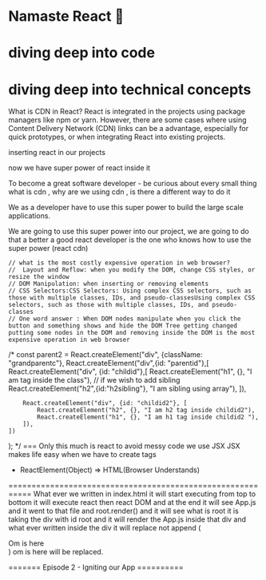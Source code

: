 # Namaste React 🚀
# diving deep into code
# diving deep into technical concepts


What is CDN in React?
React is integrated in the projects using package managers like npm or yarn. However, 
there are some cases where using Content Delivery Network (CDN) links can be a advantage, 
especially for quick prototypes, or when integrating React into existing projects.


inserting react in our projects
<script crossorigin src="https://unpkg.com/react@18/umd/react.development.js"></script>
<script crossorigin src="https://unpkg.com/react-dom@18/umd/react-dom.development.js"></script>

now we have super power of react inside it

To become a great software developer - be curious about every small thing
what is cdn , why are we using cdn , is there a different way to do it


We as a developer have to use this super power to build the large scale applications.

We are going to use this super power into our project, we are going to do that a better a good react developer is the one who knows how to use the super power (react cdn)


    // what is the most costly expensive operation in web browser?
    //  Layout and Reflow: when you modify the DOM, change CSS styles, or resize the window
    // DOM Manipulation: when inserting or removing elements
    // CSS Selectors:CSS Selectors: Using complex CSS selectors, such as those with multiple classes, IDs, and pseudo-classesUsing complex CSS selectors, such as those with multiple classes, IDs, and pseudo-classes
    // One word answer : When DOM nodes manipulate when you click the button and something shows and hide the DOM Tree getting changed putting some nodes in the DOM and removing inside the DOM is the most expensive operation in web browser

/*
const parent2 = React.createElement("div", {className: "grandparentc"},
    React.createElement("div",{id: "parentid"},[
        React.createElement("div", {id: "childid"},[
            React.createElement("h1", {}, "I am tag inside the class"),
            // if we wish to add sibling
            React.createElement("h2",{id:"h2sibling"}, "I am sibling using array"),
        ]),
        
        React.createElement("div", {id: "childid2"}, [
            React.createElement("h2", {}, "I am h2 tag inside childid2"),
            React.createElement("h1", {}, "I am h1 tag inside childid2 "),
        ]),
    ])
);
*/ === Only this much is react to avoid messy code we use JSX
JSX makes life easy when we have to create tags

 * ReactElement(Object) => HTML(Browser Understands)

===========================================================
What ever we written in index.html it will start executing from top to bottom it will execute react then react DOM
 and at the end it will see App.js and it went to that file and root.render() and it will see what is root it is taking
 the div with id root and it will render the App.js inside that div and what ever written inside the div it will replace
 not append (<div id="root">Om is here </div>) om is here will be replaced.


 ======= Episode 2 - Igniting our App ==========
 
